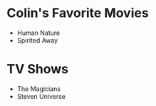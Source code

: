 # Colin's Favorite Movies

- Human Nature 
- Spirited Away

# TV Shows
 
- The Magicians
- Steven Universe 